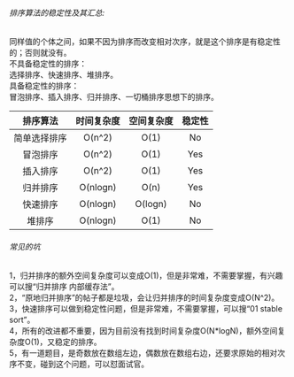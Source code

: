 ###### 排序算法的稳定性及其汇总:
同样值的个体之间，如果不因为排序而改变相对次序，就是这个排序是有稳定性的；否则就没有。  
不具备稳定性的排序：  
选择排序、快速排序、堆排序。  
具备稳定性的排序：  
冒泡排序、插入排序、归并排序、一切桶排序思想下的排序。  

|排序算法|时间复杂度|空间复杂度|稳定性|
|:----:|:----:|:----:|:----:|
|简单选择排序|O(n^2)|O(1)|No|
|冒泡排序|O(n^2)|O(1)|Yes|
|插入排序|O(n^2)|O(1)|Yes|
|归并排序|O(nlogn)|O(n)|Yes|
|快速排序|O(nlogn)|O(logn)|No|
|堆排序|O(nlogn)|O(1)| No|

###### 常见的坑
1，归并排序的额外空间复杂度可以变成O(1)，但是非常难，不需要掌握，有兴趣可以搜“归并排序 内部缓存法”。  
2，“原地归并排序”的帖子都是垃圾，会让归并排序的时间复杂度变成O(N^2)。  
3，快速排序可以做到稳定性问题，但是非常难，不需要掌握，可以搜“01 stable sort”。  
4，所有的改进都不重要，因为目前没有找到时间复杂度O(N*logN)，额外空间复杂度O(1)，又稳定的排序。  
5，有一道题目，是奇数放在数组左边，偶数放在数组右边，还要求原始的相对次序不变，碰到这个问题，可以怼面试官。  

